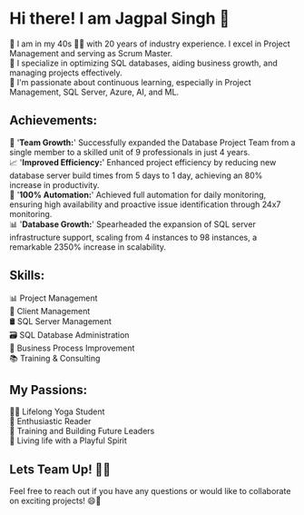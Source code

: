 # Hi there! I am Jagpal Singh 👋 

🔭 I am in my 40s 🏃‍♂️ with 20 years of industry experience. I excel in Project Management and serving as Scrum Master.  
🚀 I specialize in optimizing SQL databases, aiding business growth, and managing projects effectively.  
🌱 I'm passionate about continuous learning, especially in Project Management, SQL Server, Azure, AI, and ML. 
 
## Achievements:
🌟 '**Team Growth:**' Successfully expanded the Database Project Team from a single member to a skilled unit of 9 professionals in just 4 years.  
📈 '**Improved Efficiency:**' Enhanced project efficiency by reducing new database server build times from 5 days to 1 day, achieving an 80% increase in productivity.  
🤖 '**100% Automation:**' Achieved full automation for daily monitoring, ensuring high availability and proactive issue identification through 24x7 monitoring.  
📊 '**Database Growth:**' Spearheaded the expansion of SQL server infrastructure support, scaling from 4 instances to 98 instances, a remarkable 2350% increase in scalability.  

## Skills:
📊 Project Management  
👥 Client Management  
🛢️ SQL Server Management  
🗃️ SQL Database Administration  
🔄 Business Process Improvement  
📚 Training & Consulting  

## My Passions:
🧘‍♂️ Lifelong Yoga Student  
📖 Enthusiastic Reader  
🌟 Training and Building Future Leaders  
🎉 Living life with a Playful Spirit

## Lets Team Up! 🤝🚀
Feel free to reach out if you have any questions or would like to collaborate on exciting projects! 😄🚀
